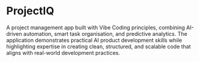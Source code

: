 # ProjectIQ
A project management app built with Vibe Coding principles, combining AI-driven automation, smart task organisation, and predictive analytics. The application demonstrates practical AI product development skills while highlighting expertise in creating clean, structured, and scalable code that aligns with real-world development practices.
